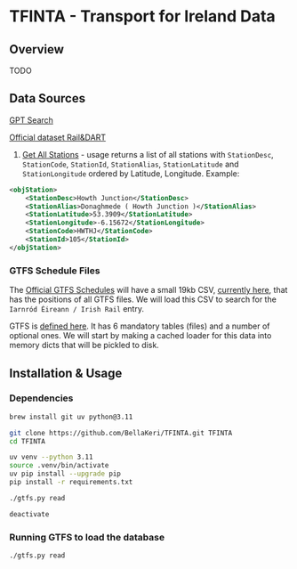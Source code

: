 # TFINTA - Transport for Ireland Data

## Overview

TODO

## Data Sources

[GPT Search](https://chatgpt.com/share/683abe5a-9e80-800d-b703-f5080a69c970)

[Official dataset Rail&DART](https://api.irishrail.ie/realtime/)

1. [Get All Stations](http://api.irishrail.ie/realtime/realtime.asmx/getAllStationsXML) - usage  returns a list of all stations with `StationDesc`, `StationCode`, `StationId`, `StationAlias`, `StationLatitude` and `StationLongitude` ordered by Latitude, Longitude. Example:

```xml
<objStation>
    <StationDesc>Howth Junction</StationDesc>
    <StationAlias>Donaghmede ( Howth Junction )</StationAlias>
    <StationLatitude>53.3909</StationLatitude>
    <StationLongitude>-6.15672</StationLongitude>
    <StationCode>HWTHJ</StationCode>
    <StationId>105</StationId>
</objStation>
```

### GTFS Schedule Files

The [Official GTFS Schedules](https://data.gov.ie/dataset/operator-gtfs-schedule-files)
will have a small 19kb CSV,
[currently here](https://www.transportforireland.ie/transitData/Data/GTFS%20Operator%20Files.csv),
that has the positions of all GTFS files.
We will load this CSV to search for the `Iarnród Éireann / Irish Rail` entry.

GTFS is [defined here](https://gtfs.org/documentation/schedule/reference/).
It has 6 mandatory tables (files) and a number of optional ones.
We will start by making a cached loader for this data into memory dicts
that will be pickled to disk.

## Installation & Usage

### Dependencies

```sh
brew install git uv python@3.11

git clone https://github.com/BellaKeri/TFINTA.git TFINTA
cd TFINTA

uv venv --python 3.11
source .venv/bin/activate
uv pip install --upgrade pip
pip install -r requirements.txt

./gtfs.py read

deactivate
```

### Running GTFS to load the database

```sh
./gtfs.py read
```
